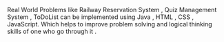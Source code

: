 Real World Problems like Railway Reservation System , Quiz Management System , ToDoList can be implemented using Java , HTML , CSS , JavaScript. Which helps to improve problem solving and logical thinking skills of one who go through it .
